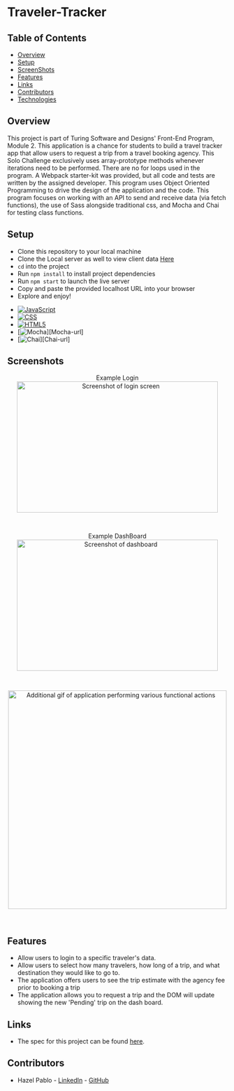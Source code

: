 # Traveler-Tracker

## Table of Contents
- [Overview](#Overview)
- [Setup](#Setup)
- [ScreenShots](#ScreenShots)
- [Features](#Features)
- [Links](#Links)
- [Contributors](#Contributors)
- [Technologies](#Technologies)


## Overview
This project is part of Turing Software and Designs' Front-End Program, Module 2. This application is a chance for students to build a travel tracker app that allow users to request a trip from a travel booking agency. This Solo Challenge exclusively uses array-prototype methods whenever iterations need to be performed. There are no for loops used in the program. A Webpack starter-kit was provided, but all code and tests are written by the assigned developer.  This program uses Object Oriented Programming to drive the design of the application and the code. This program focuses on working with an API to send and receive data (via fetch functions), the use of Sass alongside traditional css, and Mocha and Chai for testing class functions.


## Setup
- Clone this repository to your local machine
- Clone the Local server as well to view client data [Here](https://github.com/turingschool-examples/travel-tracker-api)
- `cd` into the project
- Run `npm install` to install project dependencies
- Run `npm start` to launch the live server
- Copy and paste the provided localhost URL into your browser
- Explore and enjoy!


* [![JavaScript][JavaScript.com]][JavaScript-url]
* [![CSS][w3.org/Style/CSS/Overview.en.html]][CSS-url]
* [![HTML5][w3.org]][HTML-url]
* [![Mocha][https://mochajs.org/]][Mocha-url]
* [![Chai][https://www.chaijs.com/]][Chai-url]

## Screenshots
<p align="center">Example Login</br>
  <img width="460" height="300" src="./images/Login.png" alt="Screenshot of login screen">
</p>
<br/>
<p align="center">Example DashBoard</br>
  <img width="460" height="300" src="./images/Dashboard.png" alt="Screenshot of dashboard">
</p>
<br/>
<p align="center">
    <img width="500" src="https://media.giphy.com/media/uZNsWVOCYEVJDSbOio/giphy.gif" alt="Additional gif of application performing various functional actions">
</p>
<br/>


## Features
- Allow users to login to a specific traveler's data.
- Allow users to select how many travelers, how long of a trip, and what destination they would like to go to.
- The application offers users to see the trip estimate with the agency fee prior to booking a trip
- The application allows you to request a trip and the DOM will update showing the new 'Pending' trip on the dash board.


## Links
- The spec for this project can be found [here](https://github.com/Hpablo08/travel-tracker-project).


## Contributors
- Hazel Pablo - [LinkedIn](https://www.linkedin.com/in/hazel-pablo-704779245/) - [GitHub](https://github.com/Hpablo08)

<!-- MARKDOWN LINKS & IMAGES -->
[linkedin-shield]: https://img.shields.io/badge/-LinkedIn-black.svg?style=for-the-badge&logo=linkedin&colorB=555
[linkedin-url]: https://linkedin.com/in/matthew-press-813961246/
[product-demo]: images/demo.gif
[JavaScript.com]: https://img.shields.io/badge/-JavaScript-yellow
[JavaScript-url]: https://www.javascript.com/
[w3.org/Style/CSS/Overview.en.html]: https://img.shields.io/badge/-CSS-blue
[CSS-url]: https://www.w3.org/Style/CSS/Overview.en.html
[w3.org]: https://img.shields.io/badge/-HTML5-red
[HTML-url]: https://www.w3.org/
[Mocha-url]: https://mochajs.org/
[https://mochajs.org/]: https://img.shields.io/badge/Mocha-8D6748?style=for-the-badge&logo=Mocha&logoColor=white
[Chai-url]: https://www.chaijs.com/
[https://www.chaijs.com/]: https://img.shields.io/badge/Chai-A30701?style=for-the-badge&logo=chai&logoColor=white
